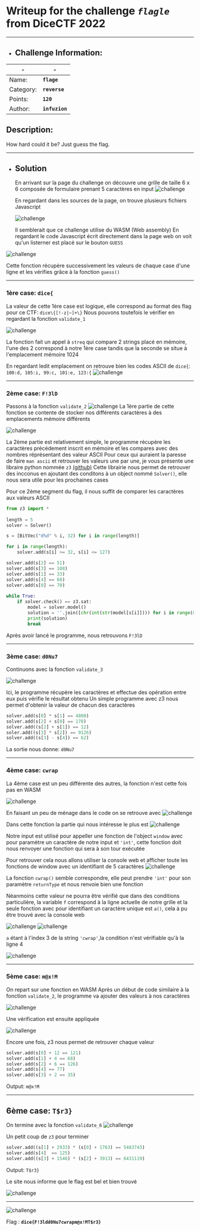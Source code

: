# Writeup for the challenge **_`flagle`_** from DiceCTF 2022
----

- ## Challenge Information:

| - | - |
| ----------- | ----------- |
| Name: | **`flage`** |
| Category: | **`reverse`** |
| Points: | **`120`**|
| Author: | **`infuzion`**|

## Description:
How hard could it be? Just guess the flag.
  

---

- ## Solution
  En arrivant sur la page du challenge on découvre une grille de taille 6 x 6 composée de formulaire prenant 5 caractères en input
  ![challenge](https://raw.githubusercontent.com/2600-CTF/Write-Up/master/CTF/DiceCTF%202022/Reverse/flagle/img/challenge.png)
  
  En regardant dans les sources de la page, on trouve plusieurs fichiers Javascript
  
  ![challenge](https://raw.githubusercontent.com/2600-CTF/Write-Up/master/CTF/DiceCTF%202022/Reverse/flagle/img/tree.png)
  
  Il semblerait que ce challenge utilise du WASM (Web assembly)
En regardant le code Javascript écrit directement dans la page web on voit qu'un listerner est placé sur le bouton `GUESS`

![challenge](https://raw.githubusercontent.com/2600-CTF/Write-Up/master/CTF/DiceCTF%202022/Reverse/flagle/img/guess.png)

Cette fonction récupère successivement les valeurs de chaque case d'une ligne et les vérifies grâce à la fonction `guess()`

---

### 1ère case: `dice{`
La valeur de cette 1ère case est logique, elle correspond au format des flag pour ce CTF: `dice\{[!-z|~]+\}`
Nous pouvons toutefois le vérifier en regardant la fonction `validate_1`

![challenge](https://raw.githubusercontent.com/2600-CTF/Write-Up/master/CTF/DiceCTF%202022/Reverse/flagle/img/validate1.png)

La fonction fait un appel à `streq` qui compare 2 strings placé en mémoire, l'une des 2 correspond à notre 1ère case tandis que la seconde se situe à l'emplacement mémoire 1024

En regardant ledit emplacement on retrouve bien les codes ASCII de `dice{`: `100:d, 105:i, 99:c, 101:e, 123:{`
![challenge](https://raw.githubusercontent.com/2600-CTF/Write-Up/master/CTF/DiceCTF%202022/Reverse/flagle/img/v1.png)

---

### 2ème case: `F!3lD`

Passons à la fonction `validate_2`
![challenge](https://raw.githubusercontent.com/2600-CTF/Write-Up/master/CTF/DiceCTF%202022/Reverse/flagle/img/v2-1.png)
La 1ère partie de cette fonction se contente de stocker nos différents caractères à des emplacements mémoire différents

![challenge](https://raw.githubusercontent.com/2600-CTF/Write-Up/master/CTF/DiceCTF%202022/Reverse/flagle/img/v2-2.png)

La 2ème partie est relativement simple, le programme récupère les caractères précédement inscrit en mémoire et les compares avec des nombres réprésentant des valeur ASCII
Pour ceux  qui auraient la paresse de faire `man ascii` et retrouver les valeurs une par une, je vous présente une libraire python nommée `z3` [(github)](https://github.com/Z3Prover/z3)
Cette librairie nous permet de retrouver des incconus en ajoutant des conditons à un object nommé `Solver()`, elle nous sera utile pour les prochaines cases

Pour ce 2ème segment du flag, il nous suffit de comparer les caractères aux valeurs ASCII

```python
from z3 import *
 
length = 5
solver = Solver()

s = [BitVec("d%d" % i, 32) for i in range(length)]

for i in range(length):
    solver.add(s[i] >= 32, s[i] <= 127)

solver.add(s[2] == 51)
solver.add(s[3] == 108)
solver.add(s[1] == 33)
solver.add(s[4] == 68)
solver.add(s[0] == 70)
 
while True:
    if solver.check() == z3.sat:
        model = solver.model()
        solution = ''.join([chr(int(str(model[s[i]]))) for i in range(0, length)])
        print(solution)
        break
```

Après avoir lancé le programme, nous retrouvons `F!3lD`

---
### 3ème case: `d0Nu7`

Continuons avec la fonction `validate_3`

![challenge](https://raw.githubusercontent.com/2600-CTF/Write-Up/master/CTF/DiceCTF%202022/Reverse/flagle/img/v3.png)

Ici, le programme récupère les caractères et effectue des opération entre eux puis vérifie le résultat obtenu
Un simple programme avec z3 nous permet d'obtenir la valeur de chacun des caractères
```python
solver.add(s[0] * s[1] == 4800)
solver.add(s[2] + s[0] == 178)
solver.add((s[2] + s[1]) == 12)
soler.add((s[3] * s[2]) == 9126)
solver.add((s[3] - s[4]) == 62)
```

La sortie nous donne: `d0Nu7` 


---
### 4ème case: `cwrap`

La 4ème case est un peu différente des autres, la fonction n'est cette fois pas en WASM

![challenge](https://raw.githubusercontent.com/2600-CTF/Write-Up/master/CTF/DiceCTF%202022/Reverse/flagle/img/function4.png)

En faisant un peu de ménage dans le code on se retrouve avec
![challenge](https://raw.githubusercontent.com/2600-CTF/Write-Up/master/CTF/DiceCTF%202022/Reverse/flagle/img/reversed_4.png)

Dans cette fonction la partie qui nous intéresse le plus est
![challenge](https://raw.githubusercontent.com/2600-CTF/Write-Up/master/CTF/DiceCTF%202022/Reverse/flagle/img/reverse_4_window.png
)

Notre input est utilisé pour appeller une fonction de l'object `window` avec pour paramètre un caractère de notre input et `'int'`, cette fonction doit nous renvoyer une fonction qui sera à son tour exécutée

Pour retrouver cela nous allons utiliser la console web et afficher toute les fonctions de window avec un identifiant de 5 caractères
![challenge](https://raw.githubusercontent.com/2600-CTF/Write-Up/master/CTF/DiceCTF%202022/Reverse/flagle/img/find_function.png
)

La fonction `cwrap()` semble correspondre, elle peut prendre `'int'` pour son paramètre `returnType` et nous renvoie bien une fonction

Néanmoins cette valeur ne pourra être vérifié que dans des conditions particulière, la variable `f` correspond à la ligne actuelle de  notre grille et la seule fonction avec pour identifiant un caractère unique est `a()`, cela à pu être trouvé avec la console  web

![challenge](https://raw.githubusercontent.com/2600-CTF/Write-Up/master/CTF/DiceCTF%202022/Reverse/flagle/img/find_char.png
)
![challenge](https://raw.githubusercontent.com/2600-CTF/Write-Up/master/CTF/DiceCTF%202022/Reverse/flagle/img/result_char.png
)

`a` étant à l'index 3 de la string `'cwrap'`,la condition n'est vérifiable qu'à la ligne 4

![challenge](https://raw.githubusercontent.com/2600-CTF/Write-Up/master/CTF/DiceCTF%202022/Reverse/flagle/img/challenge_line_4.png
)

---
### 5ème case: `m@x!M`

On repart sur une fonction en WASM
Après un début de code similaire à la fonction `validate_2`, le programme va ajouter des valeurs à nos caractères

![challenge](https://raw.githubusercontent.com/2600-CTF/Write-Up/master/CTF/DiceCTF%202022/Reverse/flagle/img/v5-1.png)

Une vérification est ensuite appliquée

![challenge](https://raw.githubusercontent.com/2600-CTF/Write-Up/master/CTF/DiceCTF%202022/Reverse/flagle/img/v5-2.png)

Encore une fois, z3 nous permet de retrouver chaque valeur

```python
solver.add(s[0] + 12 == 121)
solver.add(s[1] + 4 == 68)
solver.add(s[2] + 6 == 126)
solver.add(s[4] == 77)
solver.add(s[3] + 2 == 35)
```
Output: `m@x!M`

---
## 6ème case: `T$r3}`

On termine avec la fonction `validate_6`
![challenge](https://raw.githubusercontent.com/2600-CTF/Write-Up/master/CTF/DiceCTF%202022/Reverse/flagle/img/v6.png)

Un petit coup de `z3` pour terminer

```python
solver.add((s[1] + 2933) * (s[0] + 1763) == 5483743)
solver.add(s[4]  == 125)
solver.add((s[3] + 1546) * (s[2] + 3913) == 6431119)
```
Output: `T$r3}`

Le site nous informe que le flag est bel et bien trouvé

![challenge](https://raw.githubusercontent.com/2600-CTF/Write-Up/master/CTF/DiceCTF%202022/Reverse/flagle/img/result.png)

---
![challenge](https://raw.githubusercontent.com/2600-CTF/Write-Up/master/CTF/DiceCTF%202022/Reverse/flagle/img/result2.png)

Flag : **`dice{F!3ldd0Nu7cwrapm@x!MT$r3}`**
